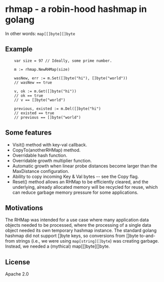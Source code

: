 # rhmap - a robin-hood hashmap in golang

In other words: `map[[]byte][]byte`

## Example
```
    var size = 97 // Ideally, some prime number.

    m := rhmap.NewRHMap(size)

    wasNew, err := m.Set([]byte("hi"), []byte("world"))
    // wasNew == true

    v, ok := m.Get([]byte("hi"))
    // ok == true
    // v == []byte("world")

    previous, existed := m.Del([]byte("hi")
    // existed == true
    // previous == []byte("world")
```

## Some features

* Visit() method with key-val callback.
* CopyTo(anotherRHMap) method.
* Overridable hash function.
* Overridable growth multiplier function.
* Automatic growth when linear probe distances become larger than the
  MaxDistance configuration.
* Ability to copy incoming Key & Val bytes -- see the Copy flag.
* Reset() method allows an RHMap to be efficiently cleared, and the
  underlying, already allocated memory will be recycled for reuse,
  which can reduce garbage memory pressure for some applications.

## Motivations

The RHMap was intended for a use case where many application data
objects needed to be processed, where the processing of a single data
object needed its own temporary hashmap instance.  The standard golang
hashmap did not support []byte keys, so conversions from []byte
to-and-from strings (i.e., we were using `map[string][]byte`) was
creating garbage.  Instead, we needed a (mythical) map[[]byte][]byte.

## License

Apache 2.0

